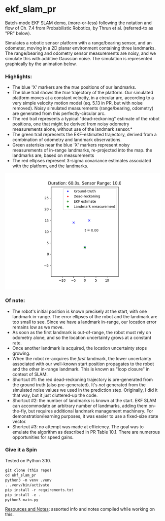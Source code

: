 # ekf_slam_pr
Batch-mode EKF SLAM demo, (more-or-less) following the notation and flow of Ch. 7.4 from Probabilistic Robotics, 
by Thrun et al. (referred-to as "PR" below).

Simulates a robotic sensor platform with a range/bearing sensor, and an odometer, moving in a 2D planar environment 
containing three landmarks.  
The range/bearing and odometry sensor measurements are noisy, and we simulate this with additive Gaussian noise. 
The simulation is represented graphically by the animation below.

### Highlights:
* The blue 'X' markers are the _true_ positions of our landmarks.
* The blue trail shows the _true_ trajectory of the platform. Our simulated platform moves at a constant velocity, 
in a circular arc, according to a very simple velocity motion model (eq. 5.13 in PR, but with noise removed). 
Noisy simulated measurements (range/bearing, odometry) are generated from this perfectly-circular arc.
* The red trail represents a typical "dead-reckoning" estimate of the robot positions, one that might be derived from 
noisy odometry measurements alone, without use of the landmark sensor.*
* The green trail represents the EKF-estimated trajectory, derived from a combination of odometry and landmark observations.
* Green asterisks near the blue 'X' markers represent noisy measurements of in-range landmarks, re-projected into the map.
the landmarks are, based on measurements
* The red ellipses represent 3-sigma covariance estimates associated with the platform, and the landmarks.

![EKF SLAM on Three Landmarks](doc/EKF_SLAM.gif)

### Of note:
* The robot's initial position is known precisely at the start, with one landmark in-range. The error ellipses of the 
robot and the landmark are too small to see. Since we have a landmark in-range, our location error remains low as we move.
* As soon as the first landmark is out-of-range, the robot must rely on odometry alone, and so the location uncertainty 
grows at a constant rate.
* Once another landmark is acquired, the location uncertainty stops growing.
* When the robot re-acquires the _first_ landmark, the lower uncertainty associated with our well-known start position 
propagates to the robot and the other in-range landmark. This is known as "loop closure" in context of SLAM.
* Shortcut #1: the red dead-reckoning trajectory is pre-generated from the ground truth (also pre-generated). It's _not_ 
generated from the simulated noise values we used in the prediction step. Originally, I did it that way, but it just 
cluttered-up the code.
* Shortcut #2: the number of landmarks is known at the start. EKF SLAM can accommodate an arbitrary number of landmarks, 
adding them on-the-fly, but requires additional landmark management machinery. For demonstration/learning purposes, it 
was easier to use a fixed-size state vector.
* Shortcut #3: no attempt was made at efficiency. The goal was to emulate the algorithm as described in PR Table 10.1. 
There are numerous opportunities for speed gains. 

### Give it a Spin
Tested on Python 3.10.
```angular2html
git clone (this repo)
cd ekf_slam_pr
python3 -m venv .venv
. .venv/bin/activate
pip install -r requirements.txt
pip install -e .
python3 main.py
```

[Resources and Notes](doc/resources_and_notes.md): assorted info and notes compiled while working on this.
